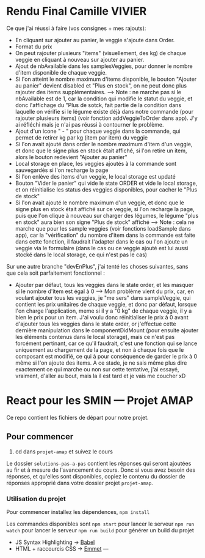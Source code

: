 # Rendu Final Camille VIVIER

Ce que j'ai réussi à faire (vos consignes + mes rajouts):
 - En cliquant sur ajouter au panier, le veggie s'ajoute dans Order.
 - Format du prix
 - On peut rajouter plusieurs "items" (visuellement, des kg) de chaque veggie en cliquant à nouveau sur ajouter au panier.
 - Ajout de nbAvailable dans les samplesVeggies, pour donner le nombre d'item disponible de chaque veggie.
 - Si l'on atteint le nombre maximum d'items disponible, le bouton "Ajouter au panier" devient disabled et "Plus en stock", on ne peut donc plus rajouter des items supplémentaires. --> Note : ne marche pas si le nbAvailable est de 1, car la condition qui modifie le statut du veggie, et donc l'affichage du "Plus de sotck, fait partie de la condition dans laquelle on vérifie si le légume existe déjà dans notre commande (pour rajouter plusieurs items) (voir fonction addVeggieToOrder dans app). J'y ai réfléchi mais je n'ai pas réussi à contourner le problème.
 - Ajout d'un icone " - " pour chaque veggie dans la commande, qui permet de retirer kg par kg (item par item) du veggie
 - Si l'on avait ajouté dans order le nombre maximum d'item d'un veggie, et donc que le signe plus en stock était affiché, si l'on retire un item, alors le bouton redevient "Ajouter au panier"
 - Local storage en place, les veggies ajoutés à la commande sont sauvegardés si l'on recharge la page
 - Si l'on enlève des items d'un veggie, le local storage est updaté
 - Bouton "Vider le panier" qui vide le state ORDER et vide le local storage, et on réinitialise les status des veggies disponibles, pour cacher le "Plus de stock"
 - Si l'on avait ajouté le nombre maximum d'un veggie, et donc que le signe plus en stock était affiché sur ce veggie, si l'on recharge la page, puis que l'on clique à nouveau sur charger des légumes, le légume "plus en stock" aura bien son signe "Plus de stock" affiché --> Note : cela ne marche que pour les sample veggies (voir fonctions loadSample dans app), car la "vérification" du nombre d'item dans la commande est faite dans cette fonction, il faudrait l'adapter dans le cas ou l'on ajoute un veggie via le formulaire (dans le cas ou ce veggie ajouté est lui aussi stocké dans le local storage, ce qui n'est pas le cas)


Sur une autre branche "devEnPlus", j'ai tenté les choses suivantes, sans que cela soit parfaitement fonctionnel : 
 - Ajouter par défaut, tous les veggies dans le state order, et les masquer si le nombre d'item est égal à 0
 --> Mon problème vient du prix, car, en voulant ajouter tous les veggies, je "me sers" dans sampleVeggie, qui contient les prix unitaires de chaque veggie, et donc par défaut, lorsque l'on charge l'application, meme si il y a "0 kg" de chaque veggie, il y a bien le prix pour un item. J'ai voulu donc réinitialiser le prix à 0 avant d'ajouter tous les veggies dans le state order, or j'effectue cette dernière manipulation dans le componentDidMount (pour ensuite ajouter les éléments contenus dans le local storage), mais ce n'est pas forcément pertinant, car ce qu'il faudrait, c'est une fonction qui se lance uniquement au chargement de la page, et non à chaque fois que le composant est modifié, ce qui à pour conséquence de garder le prix à 0 même si l'on ajoute des items.
    A ce stade, je ne sais même plus dire exactement ce qui marche ou non sur cette tentative, j'ai essayé, vraiment, d'aller au bout, mais la il est tard et je vais me coucher xD


# React pour les SMIN — Projet AMAP

Ce repo contient les fichiers de départ pour notre projet. 

## Pour commencer

1. cd dans `projet-amap` et suivez le cours

Le dossier `solutions-pas-a-pas` contient les réponses qui seront ajoutées au fir et à mesure de l'avancement du cours. Donc si vous avez besoin des réponses, et qu'elles sont disponibles, copiez le contenu du dossier de réponses approprié dans votre dossier projet `projet-amap`.

### Utilisation du projet

Pour commencer installez les dépendences,
`npm install` 

Les commandes disponibles sont
`npm start` pour lancer le serveur
`npm run watch` pour lancer le serveur
`npm run build` pour générer un build du projet

* JS Syntax Highlighting → [Babel](https://packagecontrol.io/packages/Babel)
* HTML + raccourcis CSS → [Emmet](https://packagecontrol.io/packages/Emmet) — 
